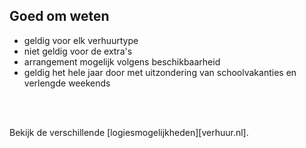 
## Goed om weten
- geldig voor elk verhuurtype
- niet geldig voor de extra's
- arrangement mogelijk volgens beschikbaarheid
- geldig het hele jaar door met uitzondering van schoolvakanties en verlengde weekends
<br>
<br>


Bekijk de verschillende [logiesmogelijkheden][verhuur.nl].
